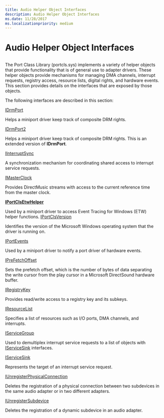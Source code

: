 ```yaml
---
title: Audio Helper Object Interfaces
description: Audio Helper Object Interfaces
ms.date: 11/28/2017
ms.localizationpriority: medium
---
```


# Audio Helper Object Interfaces


## <span id="ddk_audio_helper_object_interfaces_ks"></span><span id="DDK_AUDIO_HELPER_OBJECT_INTERFACES_KS"></span>


The Port Class Library (portcls.sys) implements a variety of helper objects that provide functionality that is of general use to adapter drivers. These helper objects provide mechanisms for managing DMA channels, interrupt requests, registry access, resource lists, digital rights, and hardware events. This section provides details on the interfaces that are exposed by those objects.

The following interfaces are described in this section:


[IDrmPort](/windows-hardware/drivers/ddi/portcls/nn-portcls-idrmport)

Helps a miniport driver keep track of composite DRM rights.

[IDrmPort2](/windows-hardware/drivers/ddi/portcls/nn-portcls-idrmport2)

Helps a miniport driver keep track of composite DRM rights. This is an extended version of **IDrmPort**.

[IInterruptSync](/windows-hardware/drivers/ddi/portcls/nn-portcls-iinterruptsync)

A synchronization mechanism for coordinating shared access to interrupt service requests.

[IMasterClock](/windows-hardware/drivers/ddi/dmusicks/nn-dmusicks-imasterclock)

Provides DirectMusic streams with access to the current reference time from the master clock.

[**IPortClsEtwHelper**](/windows-hardware/drivers/ddi/portcls/nn-portcls-iportclsetwhelper)

Used by a miniport driver to access Event Tracing for Windows (ETW) helper functions.
[IPortClsVersion](/windows-hardware/drivers/ddi/portcls/nn-portcls-iportclsversion)

Identifies the version of the Microsoft Windows operating system that the driver is running on.

[IPortEvents](/windows-hardware/drivers/ddi/portcls/nn-portcls-iportevents)

Used by a miniport driver to notify a port driver of hardware events.

[IPreFetchOffset](/windows-hardware/drivers/ddi/portcls/nn-portcls-iprefetchoffset)

Sets the prefetch offset, which is the number of bytes of data separating the write cursor from the play cursor in a Microsoft DirectSound hardware buffer.

[IRegistryKey](/windows-hardware/drivers/ddi/portcls/nn-portcls-iregistrykey)

Provides read/write access to a registry key and its subkeys.

[IResourceList](/windows-hardware/drivers/ddi/portcls/nn-portcls-iresourcelist)

Specifies a list of resources such as I/O ports, DMA channels, and interrupts.

[IServiceGroup](/windows-hardware/drivers/ddi/portcls/nn-portcls-iservicegroup)

Used to demultiplex interrupt service requests to a list of objects with [IServiceSink](/windows-hardware/drivers/ddi/portcls/nn-portcls-iservicesink) interfaces.

[IServiceSink](/windows-hardware/drivers/ddi/portcls/nn-portcls-iservicesink)

Represents the target of an interrupt service request.

[IUnregisterPhysicalConnection](/windows-hardware/drivers/ddi/portcls/nn-portcls-iunregisterphysicalconnection)

Deletes the registration of a physical connection between two subdevices in the same audio adapter or in two different adapters.

[IUnregisterSubdevice](/windows-hardware/drivers/ddi/portcls/nn-portcls-iunregistersubdevice)

Deletes the registration of a dynamic subdevice in an audio adapter.

 

